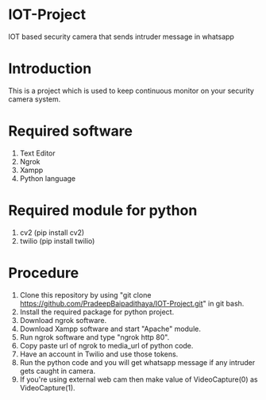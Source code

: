 # IOT-Project
IOT based security camera that sends intruder message in whatsapp

# Introduction
This is a project which is used to keep continuous monitor on your security camera system.

# Required software
1. Text Editor
2. Ngrok
3. Xampp
4. Python language

# Required module for python
1. cv2 (pip install cv2)
2. twilio (pip install twilio)

# Procedure
1. Clone this repository by using "git clone https://github.com/PradeepBaipadithaya/IOT-Project.git" in git bash.
2. Install the required package for python project.
3. Download ngrok software.
4. Download Xampp software and start "Apache" module.
5. Run ngrok software and type "ngrok http 80".
6. Copy paste url of ngrok to media_url of python code.
7. Have an account in Twilio and use those tokens.
8. Run the python code and you will get whatsapp message if any intruder gets caught in camera.
9. If you're using external web cam then make value of VideoCapture(0) as VideoCapture(1).

